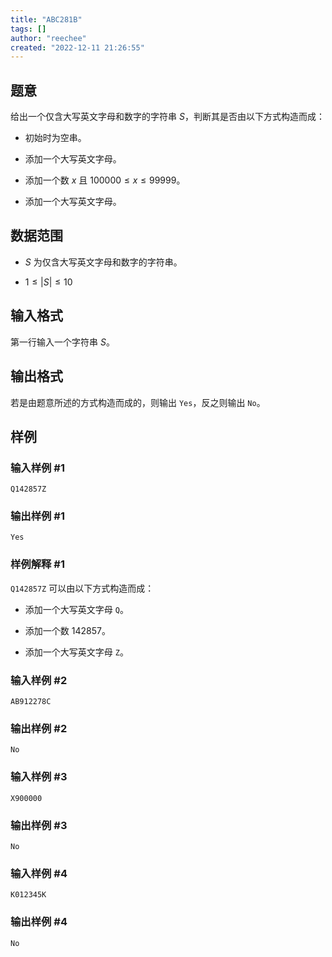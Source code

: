 ```yaml
---
title: "ABC281B"
tags: []
author: "reechee"
created: "2022-12-11 21:26:55"
---
```


## 题意

给出一个仅含大写英文字母和数字的字符串 $S$，判断其是否由以下方式构造而成：

- 初始时为空串。

- 添加一个大写英文字母。

- 添加一个数 $x$ 且 $100000 \leq x \leq 99999$。

- 添加一个大写英文字母。

## 数据范围

- $S$ 为仅含大写英文字母和数字的字符串。

- $1 \leq |S| \leq 10$

## 输入格式

第一行输入一个字符串 $S$。

## 输出格式

若是由题意所述的方式构造而成的，则输出 `Yes`，反之则输出 `No`。

## 样例

### 输入样例 #1

```
Q142857Z
```

### 输出样例 #1

```
Yes
```

### 样例解释 #1

$\texttt{Q142857Z}$ 可以由以下方式构造而成：

- 添加一个大写英文字母 $\texttt{Q}$。

- 添加一个数 $142857$。

- 添加一个大写英文字母 $\texttt{Z}$。

### 输入样例 #2

```
AB912278C
```

### 输出样例 #2

```
No
```

### 输入样例 #3

```
X900000
```

### 输出样例 #3

```
No
```

### 输入样例 #4

```
K012345K
```

### 输出样例 #4

```
No
```